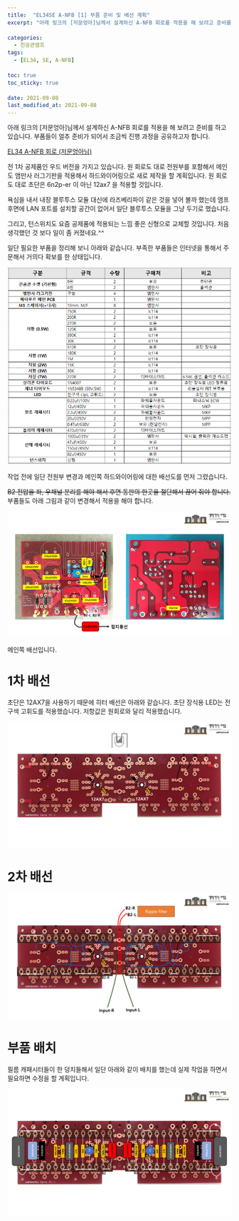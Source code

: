 ```yaml
---
title:  "EL34SE A-NFB [1] 부품 준비 및 배선 계획"
excerpt: "아래 링크의 [저문엉아]님께서 설계하신 A-NFB 회로를 적용을 해 보려고 준비를 하고 있습니다. 부품들이 얼추 준비가 되어서 조금씩 진행 과정을 공유하고자 합니다."

categories:
  - 진공관앰프
tags:
  - [EL34, SE, A-NFB]

toc: true
toc_sticky: true
 
date: 2021-09-08
last_modified_at: 2021-09-08
---
```

아래 링크의 [저문엉아]님께서 설계하신 A-NFB 회로를 적용을 해 보려고 준비를 하고 있습니다. 부품들이 얼추 준비가 되어서 조금씩 진행 과정을 공유하고자 합니다.  

​[EL34 A-NFB 회로 (저문엉아님)](https://cafe.naver.com/kosskid/5601)

전 1차 공제품인 우드 버전을 가지고 있습니다. 원 회로도 대로 전원부를 포함해서 메인도 앰만사 러그기판을 적용해서 하드와이어링으로 새로 제작을 할 계획입니다. 원 회로도 대로 초단은 6n2p-er 이 아닌 12ax7 을 적용할 것입니다.

욕심을 내서 내장 블루투스 모듈 대신에 라즈베리파이 같은 것을 넣어 볼까 했는데 앰프 후면에 LAN 포트를 설치할 공간이 없어서 일단 블루투스 모듈을 그냥 두기로 했습니다.

그리고, 턴스위치도 요즘 공제품에 적용되는 느낌 좋은 신형으로 교체할 것입니다. 처음 생각했던 것 보다 일이 좀 커졌네요.^^  

일단 필요한 부품을 정리해 보니 아래와 같습니다. 부족한 부품들은 인터넷을 통해서 주문해서 거의다 확보를 한 상태입니다.

![EL34SE A-NFB Part List](/assets/images/EL34SE-ANFB-01.png)

작업 전에 일단 전원부 변경과 메인쪽 하드와이어링에 대한 배선도를 먼저 그렸습니다.

~~B2 전압을 좌, 우채널 분리를 해야 해서 후면 동판의 한곳을 절단해서 끊어 줘야 합니다.~~ 부품들도 아래 그림과 같이 변경해서 적용을 해야 합니다.

![EL34SE A-NFB 2](/assets/images/EL34SE-ANFB-02.png)

메인쪽 배선입니다.

# 1차 배선

초단은 12AX7을 사용하기 때문에 히터 배선은 아래와 같습니다. 초단 장식용 LED는 전구색 고휘도를 적용했습니다. 저항값은 원회로와 달리 적용했습니다.

![EL34SE A-NFB 3](/assets/images/EL34SE-ANFB-03.png)

# 2차 배선

![EL34SE A-NFB 4](/assets/images/EL34SE-ANFB-04.png)

# 부품 배치

필름 캐패시터들이 한 덩치들해서 일단 아래와 같이 배치를 했는데 실제 작업을 하면서 필요하면 수정을 할 계획입니다.

![EL34SE A-NFB 5](/assets/images/EL34SE-ANFB-05.png)